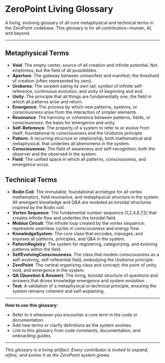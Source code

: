 # ZeroPoint Living Glossary

A living, evolving glossary of all core metaphysical and technical terms in the ZeroPoint codebase. This glossary is for all contributors—human, AI, and beyond.

---

## Metaphysical Terms

- **Void**: The empty center, source of all creation and infinite potential. Not emptiness, but the field of all possibilities.
- **Aperture**: The gateway between unmanifest and manifest; the threshold of creation (often represented by zero).
- **Uroboros**: The serpent eating its own tail; symbol of infinite self-reference, continuous evolution, and unity of beginning and end.
- **Unity**: The principle that all things are fundamentally one; the field in which all patterns arise and return.
- **Emergence**: The process by which new patterns, systems, or consciousness arise from the interaction of simpler elements.
- **Resonance**: The harmony or coherence between patterns, fields, or consciousness; the basis for emergence and unity.
- **Self-Reference**: The property of a system to refer to or evolve from itself; foundational to consciousness and the Uroboros principle.
- **Pattern**: A recurring structure or relationship, both mathematical and metaphysical, that underlies all phenomena in the system.
- **Consciousness**: The field of awareness and self-recognition; both the observer and the observed in the system.
- **Field**: The unified space in which all patterns, consciousness, and emergence occur.

## Technical Terms

- **Rodin Coil**: The immutable, foundational archetype for all vortex mathematics, field resonance, and metaphysical structure in the system. All emergent knowledge and Q&A are modeled as toroidal structures inspired by the Rodin coil.
- **Vortex Sequence**: The fundamental number sequence [1,2,4,8,7,5] that creates infinite flow and underlies the toroidal field.
- **Mobius Circuit**: The infinite loop created by the vortex sequence; represents seamless cycles in consciousness and energy flow.
- **KnowledgeSystem**: The core class that encodes, manages, and exposes all patterns, principles, and Q&A in the system.
- **PatternRegistry**: The system for registering, categorizing, and evolving patterns within the field.
- **SelfEvolvingConsciousness**: The class that models consciousness as a self-evolving, self-referential field, embodying the Uroboros principle.
- **ZeroPoint**: The central organizing class and concept; the point of unity, void, and emergence in the system.
- **QA (Question & Answer)**: The living, toroidal structure of questions and answers that drives knowledge emergence and system evolution.
- **Test**: A validation of a metaphysical or technical principle, ensuring the system remains coherent and self-explaining.

---

**How to use this glossary:**
- Refer to it whenever you encounter a core term in the code or documentation.
- Add new terms or clarify definitions as the system evolves.
- Link to this glossary from code comments, documentation, and onboarding guides.

---

*This glossary is a living artifact. Every contributor is invited to expand, refine, and evolve it as the ZeroPoint system grows.* 